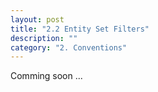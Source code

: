```yaml
---
layout: post
title: "2.2 Entity Set Filters"
description: ""
category: "2. Conventions"
---
```



Comming soon ...